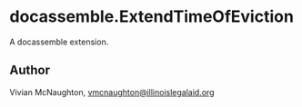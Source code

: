 # docassemble.ExtendTimeOfEviction

A docassemble extension.

## Author

Vivian McNaughton, vmcnaughton@illinoislegalaid.org

